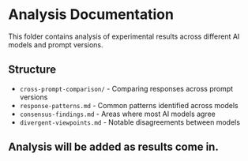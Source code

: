 # Analysis Documentation

This folder contains analysis of experimental results across different AI models and prompt versions.

## Structure
- `cross-prompt-comparison/` - Comparing responses across prompt versions
- `response-patterns.md` - Common patterns identified across models
- `consensus-findings.md` - Areas where most AI models agree
- `divergent-viewpoints.md` - Notable disagreements between models

## Analysis will be added as results come in.
